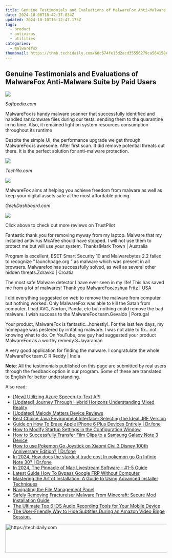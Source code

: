 ```yaml
---
title: Genuine Testimonials and Evaluations of MalwareFox Anti-Malware Suite by Paid Users
date: 2024-10-06T18:42:37.834Z
updated: 2024-10-10T16:12:47.175Z
tags:
  - product
  - antivirus
  - utilities
categories:
  - malwarefox
thumbnail: https://thmb.techidaily.com/60c674fe13d2acd35556279ca564158ce88f6acfb541643cb5f48b7273c16f81.jpg
---
```


## Genuine Testimonials and Evaluations of MalwareFox Anti-Malware Suite by Paid Users

![](https://www.malwarefox.com/wp-content/uploads/2017/05/softpedia_logo.png)

_Softpedia.com_

MalwareFox is handy malware scanner that successfully identified and handled ransomware files during our tests, sending them to the quarantine in no time. Also, it remained light on system resources consumption throughout its runtime

Despite the simple UI, the performance upgrade we get through MalwareFox is awesome. After first scan. It did remove potential threats out there. It is the perfect solution for anti-malware protection.

![](https://malwarefox.com/wp-content/uploads/2017/05/techlila-logo.png)

_Techlila.com_

![](https://malwarefox.com/wp-content/uploads/2017/05/geek_logo.jpg)

MalwareFox aims at helping you achieve freedom from malware as well as keep your digital assets safe at the most affordable pricing.

_GeekDashboard.com_

[![](https://www.malwarefox.com/wp-content/uploads/2019/03/trustpilot-logo-4stars.png)](https://www.trustpilot.com/review/www.malwarefox.com)

Click above to check out more reviews on TrustPilot

Fantastic thank you for removing myway from my laptop. Malware that my installed antivirus McAfee should have stopped. I will not use them to protect me but will use your system. Thanks!Mark Trown | Australia

Program is excellent, ESET Smart Security 10 and Malwarebytes 2.2 failed to recognize ” launchpage.org ” as malware which was present in all browsers. Malwarefox has successfully solved, as well as several other hidden threats.Zdravko | Croatia

The most safe Malware detector I have ever seen in my life! This has saved me from a lot of malwares! Thank you MalwareFoxJoshua Fritz | USA

I did everything suggested on web to remove the malware from computer but nothing worked. Only MalwareFox was able to kill the Satan from computer. I had AVG, Norton, Panda, etc but nothing could remove the bad malware. I wish success to the MalwareFox team.Gevaldo | Portugal

Your product, MalwareFox is fantastic…honestly!. For the last few days, my homepage was pestered by irritating malware. I was not able to fix…not knowing what to do. On YouTube, one guy had suggested your product MalwareFox as a worthy remedy.S.Jayaraman

A very good application for finding the malware. I congratulate the whole MalwareFox team.C R Reddy | India

**Note**: All the testimonials published on this page are submitted by real users through the feedback option in our program. Some of these are translated to English for better understanding.

<ins class="adsbygoogle"
     style="display:block"
     data-ad-format="autorelaxed"
     data-ad-client="ca-pub-7571918770474297"
     data-ad-slot="1223367746"></ins>

<ins class="adsbygoogle"
     style="display:block"
     data-ad-client="ca-pub-7571918770474297"
     data-ad-slot="8358498916"
     data-ad-format="auto"
     data-full-width-responsive="true"></ins>

<span class="atpl-alsoreadstyle">Also read:</span>
<div><ul>
<li><a href="https://some-approaches.techidaily.com/new-utilizing-azure-speech-to-text-api/"><u>[New] Utilizing Azure Speech-to-Text API</u></a></li>
<li><a href="https://extra-approaches.techidaily.com/updated-journey-through-hybrid-horizons-understanding-mixed-reality/"><u>[Updated] Journey Through Hybrid Horizons Understanding Mixed Reality</u></a></li>
<li><a href="https://video-screen-grab.techidaily.com/updated-melody-matters-device-reviews/"><u>[Updated] Melody Matters Device Reviews</u></a></li>
<li><a href="https://fox-search.techidaily.com/best-choice-java-environment-interface-selecting-the-ideal-jre-version/"><u>Best Choice Java Environment Interface: Selecting the Ideal JRE Version</u></a></li>
<li><a href="https://techidaily.com/guide-on-how-to-erase-apple-iphone-6-plus-devices-entirely-drfone-by-drfone-ios-full-data-eraser-ios-full-data-eraser/"><u>Guide on How To Erase Apple iPhone 6 Plus Devices Entirely | Dr.fone</u></a></li>
<li><a href="https://fox-search.techidaily.com/how-to-modify-startup-settings-in-the-configuration-window/"><u>How to Modify Startup Settings in the Configuration Window</u></a></li>
<li><a href="https://fox-search.techidaily.com/how-to-successfully-transfer-film-clips-to-a-samsung-galaxy-note-3-device/"><u>How to Successfully Transfer Film Clips to a Samsung Galaxy Note 3 Device</u></a></li>
<li><a href="https://change-location.techidaily.com/how-to-use-pokemon-go-joystick-on-xiaomi-civi-3-disney-100th-anniversary-edition-drfone-by-drfone-virtual-android/"><u>How to use Pokemon Go Joystick on Xiaomi Civi 3 Disney 100th Anniversary Edition? | Dr.fone</u></a></li>
<li><a href="https://android-pokemon-go.techidaily.com/in-2024-how-does-the-stardust-trade-cost-in-pokemon-go-on-infinix-note-30-drfone-by-drfone-virtual-android/"><u>In 2024, How does the stardust trade cost In pokemon go On Infinix Note 30? | Dr.fone</u></a></li>
<li><a href="https://some-tips.techidaily.com/in-2024-the-pinnacle-of-mac-livestream-software-1-5-guide/"><u>In 2024, The Pinnacle of Mac Livestream Software - #1-5 Guide</u></a></li>
<li><a href="https://bypass-frp.techidaily.com/latest-guide-how-to-bypass-google-frp-without-computer-by-drfone-android/"><u>Latest Guide How To Bypass Google FRP Without Computer</u></a></li>
<li><a href="https://fox-search.techidaily.com/mastering-the-art-of-installation-a-guide-to-using-advanced-installer-techniques/"><u>Mastering the Art of Installation: A Guide to Using Advanced Installer Techniques</u></a></li>
<li><a href="https://fox-search.techidaily.com/navigating-the-file-management-panel/"><u>Navigating the File Management Panel</u></a></li>
<li><a href="https://fox-search.techidaily.com/safely-removing-fractureiser-malware-from-minecraft-secure-mod-installation-guide/"><u>Safely Removing Fractureiser Malware From Minecraft: Secure Mod Installation Guide</u></a></li>
<li><a href="https://fox-search.techidaily.com/the-ultimate-top-6-ios-audio-recording-tools-for-your-mobile-device/"><u>The Ultimate Top 6 iOS Audio Recording Tools for Your Mobile Device</u></a></li>
<li><a href="https://techtrends.techidaily.com/the-user-friendly-way-to-hide-subtitles-during-an-amazon-video-binge-session/"><u>The User-Friendly Way to Hide Subtitles During an Amazon Video Binge Session.</u></a></li>
</ul></div>

<!-- affiliate ads begin -->
<a href="https://appsumo.8odi.net/c/5597632/2144288/7443" target="_top" id="2144288">
  <img src="//a.impactradius-go.com/display-ad/7443-2144288" border="0" alt="https://techidaily.com" width="728" height="90"/>
</a>
<img height="0" width="0" src="https://appsumo.8odi.net/i/5597632/2144288/7443" style="position:absolute;visibility:hidden;" border="0" />
<!-- affiliate ads end -->

